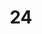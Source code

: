 ---
layout: paintings/painting
title: 24
image: /images/paintings/acrylic/JRB Web 41-min.jpg
dimensions: 150mm x 130mm
media: Acrylic on Acrylic
group: Acrylic
---